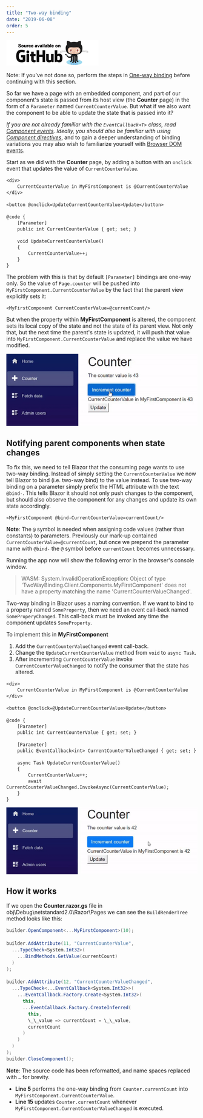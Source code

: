 ```yaml
---
title: "Two-way binding"
date: "2019-06-08"
order: 5
---
```


[![](images/SourceLink.png)](https://github.com/mrpmorris/blazor-university/tree/master/src/Components/TwoWayBinding)

Note: If you've not done so, perform the steps in [One-way binding](/components/one-way-binding/) before continuing with this section.

So far we have a page with an embedded component,
and part of our component's state is passed from its host view (the **Counter** page)
in the form of a `Parameter` named `CurrentCounterValue`.
But what if we also want the component to be able to update the state that is passed into it?

_If you are not already familiar with the `EventCallback<T>` class, read [Component events](https://blazor-university.com/components/component-events/)._
_Ideally, you should also be familiar with using [Component directives](https://blazor-university.com/components/literals-expressions-and-directives/)_,
and to gain a deeper understanding of binding variations you may also wish to familiarize yourself with [Browser DOM events](/components/component-events/browser-dom-events/).

Start as we did with the **Counter** page, by adding a button with an `onclick` event that updates the value of `CurrentCounterValue`.

```razor
<div>
    CurrentCounterValue in MyFirstComponent is @CurrentCounterValue
</div>

<button @onclick=UpdateCurrentCounterValue>Update</button>

@code {
    [Parameter]
    public int CurrentCounterValue { get; set; }

    void UpdateCurrentCounterValue()
    {
        CurrentCounterValue++;
    }
}
```

The problem with this is that by default `[Parameter]` bindings are one-way only.
So the value of `Page.counter` will be pushed into `MyFirstComponent.CurrentCounterValue`
by the fact that the parent view explicitly sets it:

```razor
<MyFirstComponent CurrentCounterValue=@currentCount/>
```

But when the property within **MyFirstComponent** is altered, the component sets its local copy of the state and not the state of its parent view. Not only that, but the next time the parent's state is updated, it will push that value into `MyFirstComponent.CurrentCounterValue` and replace the value we have modified.

![](images/ComponentFailedTwoWayBinding.gif)

## Notifying parent components when state changes

To fix this, we need to tell Blazor that the consuming page wants to use two-way binding.
Instead of simply setting the `CurrentCounterValue` we now tell Blazor to bind (i.e. two-way bind) to the value instead.
To use two-way binding on a parameter simply prefix the HTML attribute with the text `@bind-`.
This tells Blazor it should not only push changes to the component,
but should also observe the component for any changes and update its own state accordingly.

```razor
<MyFirstComponent @bind-CurrentCounterValue=currentCount/>
```

**Note**: The `@` symbol is needed when assigning code values (rather than constants) to parameters.
Previously our mark-up contained `CurrentCounterValue=@currentCount`,
but once we prepend the parameter name with `@bind-` the `@` symbol before `currentCount` becomes unnecessary.

Running the app now will show the following error in the browser's console window.

> WASM: System.InvalidOperationException: Object of type 'TwoWayBinding.Client.Components.MyFirstComponent'
> does not have a property matching the name 'CurrentCounterValueChanged'.

Two-way binding in Blazor uses a naming convention.
If we want to bind to a property named `SomeProperty`, then we need an event call-back named `SomeProperyChanged`.
This call-back must be invoked any time the component updates `SomeProperty`.

To implement this in **MyFirstComponent**

1. Add the `CurrentCounterValueChanged` event call-back.
2. Change the `UpdateCurrentCounterValue` method from `void` to `async Task`.
3. After incrementing `CurrentCounterValue` invoke `CurrentCounterValueChanged` to notify the consumer that the state
   has altered.

```razor
<div>
    CurrentCounterValue in MyFirstComponent is @CurrentCounterValue
</div>

<button @onclick=@UpdateCurrentCounterValue>Update</button>

@code {
    [Parameter]
    public int CurrentCounterValue { get; set; }

    [Parameter]
    public EventCallback<int> CurrentCounterValueChanged { get; set; }

    async Task UpdateCurrentCounterValue()
    {
        CurrentCounterValue++;
        await CurrentCounterValueChanged.InvokeAsync(CurrentCounterValue);
    }
}
```

![](images/ComponentCorrectTwoWayBinding.gif)

## How it works

If we open the **Counter.razor.gs** file in obj\Debug\netstandard2.0\Razor\Pages
we can see the `BuildRenderTree` method looks like this:

```cs {: .line-numbers}
builder.OpenComponent<...MyFirstComponent>(10);

builder.AddAttribute(11, "CurrentCounterValue", 
  ...TypeCheck<System.Int32>(
    ...BindMethods.GetValue(currentCount)
  )
);

builder.AddAttribute(12, "CurrentCounterValueChanged",
  ...TypeCheck<...EventCallback<System.Int32>>(
    ...EventCallback.Factory.Create<System.Int32>(
      this,
      ...EventCallback.Factory.CreateInferred(
        this,
        \_\_value => currentCount = \_\_value,
        currentCount
      )
    )
  )
);
builder.CloseComponent();
```

**Note**: The source code has been reformatted, and name spaces replaced with `…` for brevity.

- **Line 5** performs the one-way binding from `Counter.currentCount` into `MyFirstComponent.CurrentCounterValue`.
- **Line 15** updates `Counter.currentCount` whenever `MyFirstComponent.CurrentCounterValueChanged` is executed.
